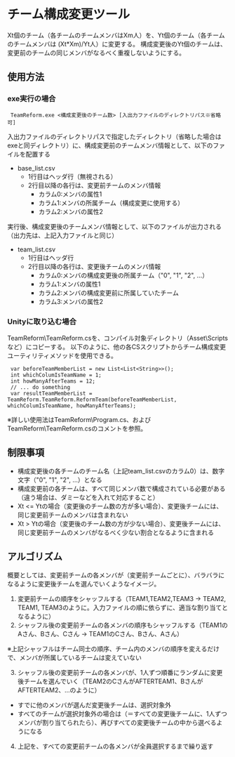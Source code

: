 # チーム構成変更ツール
Xt個のチーム（各チームのチームメンバはXm人）を、Yt個のチーム（各チームのチームメンバは (Xt*Xm)/Yt人）に変更する。
構成変更後のYt個のチームは、変更前のチームの同じメンバがなるべく重複しないようにする。

## 使用方法
### exe実行の場合
```
 TeamReform.exe <構成変更後のチーム数> [入出力ファイルのディレクトリパス※省略可]
```
入出力ファイルのディレクトリパスで指定したディレクトリ（省略した場合はexeと同ディレクトリ）に、構成変更前のチームメンバ情報として、以下のファイルを配置する
* base_list.csv
  * 1行目はヘッダ行（無視される）
  * 2行目以降の各行は、変更前チームのメンバ情報
    * カラム0:メンバの属性1
    * カラム1:メンバの所属チーム（構成変更に使用する）
    * カラム2:メンバの属性2

実行後、構成変更後のチームメンバ情報として、以下のファイルが出力される（出力先は、上記入力ファイルと同じ）
* team_list.csv
  * 1行目はヘッダ行
  * 2行目以降の各行は、変更後チームのメンバ情報
    * カラム0:メンバの構成変更後の所属チーム（"0", "1", "2", ...）
    * カラム1:メンバの属性1
    * カラム2:メンバの構成変更前に所属していたチーム
    * カラム3:メンバの属性2

### Unityに取り込む場合
TeamReform\TeamReform.csを、コンパイル対象ディレクトリ（Asset\Scriptsなど）にコピーする。
以下のように、他の各CSスクリプトからチーム構成変更ユーティリティメソッドを使用できる。
```
 var beforeTeamMemberList = new List<List<String>>();
 int whichColumIsTeamName = 1;
 int howManyAfterTeams = 12;
 // ... do something
 var resultTeamMemberList = TeamReform.TeamReform.ReformTeam(beforeTeamMemberList, whichColumIsTeamName, howManyAfterTeams);
```
※詳しい使用法はTeamReform\Program.cs、およびTeamReform\TeamReform.csのコメントを参照。


## 制限事項
* 構成変更後の各チームのチーム名（上記team_list.csvのカラム0）は、数字文字（"0", "1", "2", ...）となる
* 構成変更前の各チームは、すべて同じメンバ数で構成されている必要がある（違う場合は、ダミーなどを入れて対応すること）
* Xt <= Ytの場合（変更後のチーム数の方が多い場合）、変更後チームには、同じ変更前チームのメンバは含まれない
* Xt > Ytの場合（変更後のチーム数の方が少ない場合）、変更後チームには、同じ変更前チームのメンバがなるべく少ない割合となるように含まれる

## アルゴリズム
概要としては、変更前チームの各メンバが（変更前チームごとに）、バラバラになるように変更後チームを選んでいくようなイメージ。
1. 変更前チームの順序をシャッフルする（TEAM1,TEAM2,TEAM3 -> TEAM2, TEAM1, TEAM3のように。入力ファイルの順に依らずに、適当な割り当てとなるように）
2. シャッフル後の変更前チームの各メンバの順序もシャッフルする（TEAM1のAさん、Bさん、Cさん -> TEAM1のCさん、Bさん、Aさん）

※上記シャッフルはチーム同士の順序、チーム内のメンバの順序を変えるだけで、メンバが所属しているチームは変えていない

3. シャッフル後の変更前チームの各メンバが、1人ずつ順番にランダムに変更後チームを選んでいく（TEAM2のCさんがAFTERTEAM1、BさんがAFTERTEAM2、...のように）
  * すでに他のメンバが選んだ変更後チームは、選択対象外
  * すべてのチームが選択対象外の場合は（＝すべての変更後チームに、1人ずつメンバが割り当てられたら）、再びすべての変更後チームの中から選べるようになる
4. 上記を、すべての変更前チームの各メンバが全員選択するまで繰り返す
